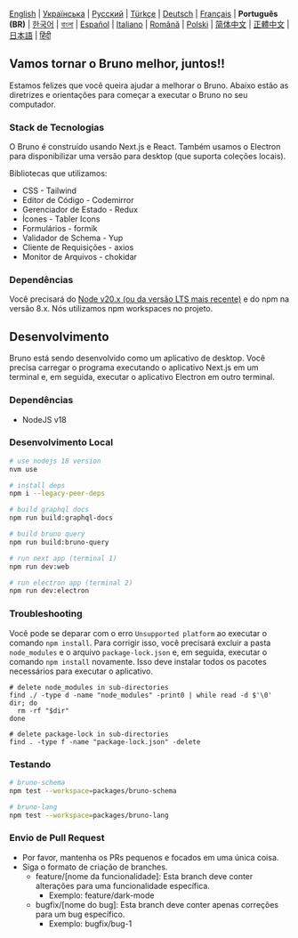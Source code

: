 [English](../../contributing.md)
| [Українська](./contributing_ua.md)
| [Русский](./contributing_ru.md)
| [Türkçe](./contributing_tr.md)
| [Deutsch](./contributing_de.md)
| [Français](./contributing_fr.md)
| **Português (BR)**
| [한국어](./contributing_kr.md)
| [বাংলা](./contributing_bn.md)
| [Español](./contributing_es.md)
| [Italiano](./contributing_it.md)
| [Română](./contributing_ro.md)
| [Polski](./contributing_pl.md)
| [简体中文](./contributing_cn.md)
| [正體中文](./contributing_zhtw.md)
| [日本語](./contributing_ja.md)
| [हिंदी](./contributing_hi.md)

## Vamos tornar o Bruno melhor, juntos!!

Estamos felizes que você queira ajudar a melhorar o Bruno. Abaixo estão as diretrizes e orientações para começar a executar o Bruno no seu computador.

### Stack de Tecnologias

O Bruno é construído usando Next.js e React. Também usamos o Electron para disponibilizar uma versão para desktop (que suporta coleções locais).

Bibliotecas que utilizamos:

- CSS - Tailwind
- Editor de Código - Codemirror
- Gerenciador de Estado - Redux
- Ícones - Tabler Icons
- Formulários - formik
- Validador de Schema - Yup
- Cliente de Requisições - axios
- Monitor de Arquivos - chokidar

### Dependências

Você precisará do [Node v20.x (ou da versão LTS mais recente)](https://nodejs.org/en/) e do npm na versão 8.x. Nós utilizamos npm workspaces no projeto.

## Desenvolvimento

Bruno está sendo desenvolvido como um aplicativo de desktop. Você precisa carregar o programa executando o aplicativo Next.js em um terminal e, em seguida, executar o aplicativo Electron em outro terminal.

### Dependências

- NodeJS v18

### Desenvolvimento Local

```bash
# use nodejs 18 version
nvm use

# install deps
npm i --legacy-peer-deps

# build graphql docs
npm run build:graphql-docs

# build bruno query
npm run build:bruno-query

# run next app (terminal 1)
npm run dev:web

# run electron app (terminal 2)
npm run dev:electron
```

### Troubleshooting

Você pode se deparar com o erro `Unsupported platform` ao executar o comando `npm install`. Para corrigir isso, você precisará excluir a pasta `node_modules` e o arquivo `package-lock.json` e, em seguida, executar o comando `npm install` novamente. Isso deve instalar todos os pacotes necessários para executar o aplicativo.

```shell
# delete node_modules in sub-directories
find ./ -type d -name "node_modules" -print0 | while read -d $'\0' dir; do
  rm -rf "$dir"
done

# delete package-lock in sub-directories
find . -type f -name "package-lock.json" -delete
```

### Testando

```bash
# bruno-schema
npm test --workspace=packages/bruno-schema

# bruno-lang
npm test --workspace=packages/bruno-lang
```

### Envio de Pull Request

- Por favor, mantenha os PRs pequenos e focados em uma única coisa.
- Siga o formato de criação de branches.
  - feature/[nome da funcionalidade]: Esta branch deve conter alterações para uma funcionalidade específica.
    - Exemplo: feature/dark-mode
  - bugfix/[nome do bug]: Esta branch deve conter apenas correções para um bug específico.
    - Exemplo: bugfix/bug-1
